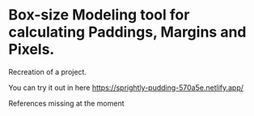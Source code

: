 # Box-size Modeling tool for calculating Paddings, Margins and Pixels.

Recreation of a project. 

You can try it out in here
https://sprightly-pudding-570a5e.netlify.app/

References missing at the moment

